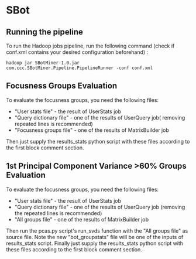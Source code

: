 # SBot

Running the pipeline
--------------------

To run the Hadoop jobs pipeline, run the following command (check if conf.xml contains your desired configuration beforehand) :
```
hadoop jar SBotMiner-1.0.jar  com.ccc.SBotMiner.Pipeline.PipelineRunner -conf conf.xml
```
Focusness Groups Evaluation
----------
To evaluate the focusness groups, you need the following files:
* "User stats file" - the result of UserStats job
* "Query dictionary file" - one of the results of UserQuery job( removing repeated lines  is recommended)
* "Focusness groups file" - one of the results of MatrixBuilder job

Then just supply the results_stats python script with these files according to the first block comment section.

1st Principal Component Variance >60% Groups Evaluation
----------
To evaluate the focusness groups, you need the following files:
* "User stats file" - the result of UserStats job
* "Query dictionary file" - one of the results of UserQuery job (removing the repeated lines is recommended)
* "All groups file" - one of the results of MatrixBuilder job

Then run the pcas.py script's run_svds function with the "All groups file" as source file. Note the new "bot_groupstats" file will be one of the inputs of results_stats script.
Finally just supply the results_stats python script with these files according to the first block comment section.

